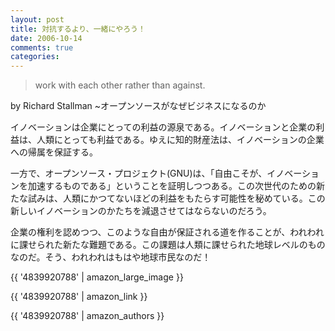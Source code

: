 ```yaml
---
layout: post
title: 対抗するより、一緒にやろう！
date: 2006-10-14
comments: true
categories:
---
```



> 
> work with each other rather than against.

by Richard Stallman 
~オープンソースがなぜビジネスになるのか

イノベーションは企業にとっての利益の源泉である。イノベーションと企業の利益は、人類にとっても利益である。ゆえに知的財産法は、イノベーションの企業への帰属を保証する。

一方で、オープンソース・プロジェクト(GNU)は、「自由こそが、イノベーションを加速するものである」ということを証明しつつある。この次世代のための新たな試みは、人類にかつてないほどの利益をもたらす可能性を秘めている。この新しいイノベーションのかたちを減退させてはならないのだろう。

企業の権利を認めつつ、このような自由が保証される道を作ることが、われわれに課せられた新たな難題である。この課題は人類に課せられた地球レベルのものなのだ。そう、われわれはもはや地球市民なのだ！

{{ '4839920788' | amazon_large_image }}

{{ '4839920788' | amazon_link }}

{{ '4839920788' | amazon_authors }}
